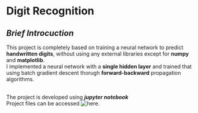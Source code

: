 # Digit Recognition

## *Brief Introcuction*
This project is completely based on training a neural network to predict **handwritten digits**, without using any external libraries except for **numpy**  and **matplotlib**. <br>
I implemented a neural network with a **single hidden layer** and trained that using batch gradient descent thorugh **forward-backward** propagation algorithms. <br> <br>

The project is developed using ***jupyter notebook*** <br>
Project files can be accessed ![here]().



